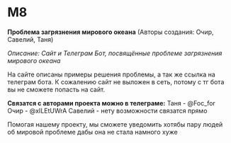 # M8

**Проблема загрязнения мирового океана**
(Авторы создания: Очир, Савелий, Таня)

*Описание: Сайт и Телеграм Бот, посвящённые проблеме загрязнения мирового океана*

На сайте описаны примеры решения проблемы, а так же ссылка на телеграм бота. К сожалению сайт не выложен в сеть, потому с тг бота вы не сможете попасть на сайт.

**Связатся с авторами проекта можно в телеграме:**
Таня - @Foc_for
Очир - @xILEtUWrA
Савелий - нету возможности связатся прямо

Помогая нашему проекту, мы сможете уведомить хотябы пару людей об мировой проблеме дабы она не стала намного хуже

